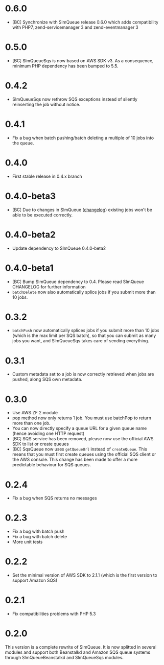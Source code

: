 # 0.6.0

- [BC] Synchronize with SlmQueue release 0.6.0 which adds compatibility with PHP7, zend-servicemanager 3 and zend-eventmanager 3

# 0.5.0

- [BC] SlmQueueSqs is now based on AWS SDK v3. As a consequence, minimum PHP dependency has been bumped to 5.5.

# 0.4.2

- SlmQueueSqs now rethrow SQS exceptions instead of silently reinserting the job without notice.

# 0.4.1

- Fix a bug when batch pushing/batch deleting a multiple of 10 jobs into the queue.

# 0.4.0

- First stable release in 0.4.x branch

# 0.4.0-beta3

- [BC] Due to changes in SlmQueue ([changelog](https://github.com/juriansluiman/SlmQueue/blob/master/CHANGELOG.md))
existing jobs won't be able to be executed correctly.


# 0.4.0-beta2

- Update dependency to SlmQueue 0.4.0-beta2

# 0.4.0-beta1

- [BC] Bump SlmQueue dependency to 0.4. Please read SlmQueue CHANGELOG for further information
- `batchDelete` now also automatically splice jobs if you submit more than 10 jobs.

# 0.3.2

- `batchPush` now automatically splices jobs if you submit more than 10 jobs (which is the max limit per SQS
batch), so that you can submit as many jobs you want, and SlmQueueSqs takes care of sending everything.

# 0.3.1

- Custom metadata set to a job is now correctly retrieved when jobs are pushed, along SQS own metadata.

# 0.3.0

- Use AWS ZF 2 module
- pop method now only returns 1 job. You must use batchPop to return more than one job.
- You can now directly specify a queue URL for a given queue name (hence avoiding one HTTP request)
- [BC] SQS service has been removed, please now use the official AWS SDK to list or create queues
- [BC] SqsQueue now uses `getQueueUrl` instead of `createQueue`. This means that you must first create
queues using the official SQS client or the AWS console. This change has been made to offer a more predictable
behaviour for SQS queues.

# 0.2.4

- Fix a bug when SQS returns no messages

# 0.2.3

- Fix a bug with batch push
- Fix a bug with batch delete
- More unit tests

# 0.2.2

- Set the minimal version of AWS SDK to 2.1.1 (which is the first version to support Amazon SQS)

# 0.2.1

- Fix compatibilities problems with PHP 5.3

# 0.2.0

This version is a complete rewrite of SlmQueue. It is now splitted in several modules and support both
Beanstalkd and Amazon SQS queue systems through SlmQueueBeanstalkd and SlmQueueSqs modules.
